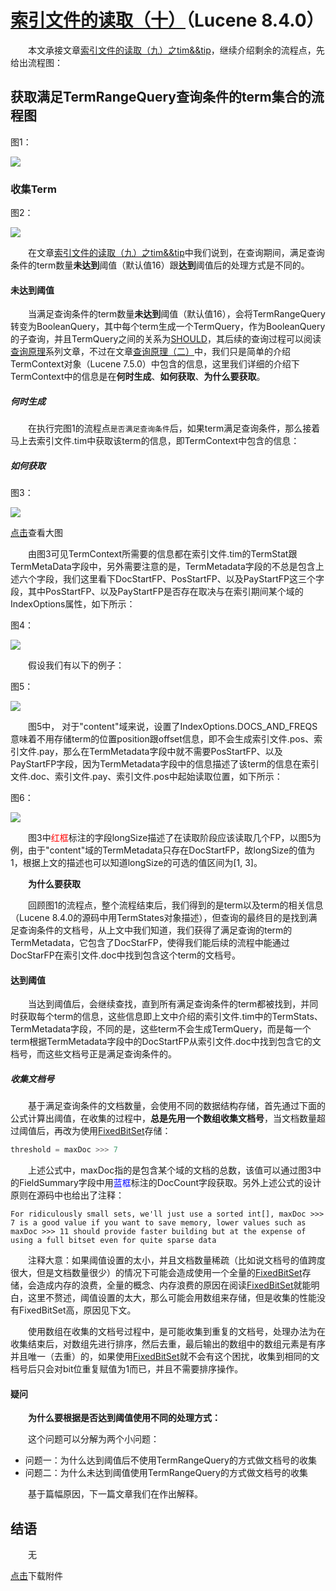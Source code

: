 # [索引文件的读取（十）](https://www.amazingkoala.com.cn/Lucene/Search/)（Lucene 8.4.0）

&emsp;&emsp;本文承接文章[索引文件的读取（九）之tim&&tip](https://www.amazingkoala.com.cn/Lucene/Search/2020/0810/160.html)，继续介绍剩余的流程点，先给出流程图：

## 获取满足TermRangeQuery查询条件的term集合的流程图

图1：

<img src="索引文件的读取（十）-image/1.png">

### 收集Term

图2：

<img src="索引文件的读取（十）-image/2.png">

&emsp;&emsp;在文章[索引文件的读取（九）之tim&&tip](https://www.amazingkoala.com.cn/Lucene/Search/2020/0810/160.html)中我们说到，在查询期间，满足查询条件的term数量**未达到**阈值（默认值16）跟**达到**阈值后的处理方式是不同的。

#### 未达到阈值

&emsp;&emsp;当满足查询条件的term数量**未达到**阈值（默认值16），会将TermRangeQuery转变为BooleanQuery，其中每个term生成一个TermQuery，作为BooleanQuery的子查询，并且TermQuery之间的关系为[SHOULD](https://www.amazingkoala.com.cn/Lucene/Search/2018/1211/25.html)，其后续的查询过程可以阅读[查询原理](https://www.amazingkoala.com.cn/Lucene/Search/2019/0821/87.html)系列文章，不过在文章[查询原理（二）](https://www.amazingkoala.com.cn/Lucene/Search/2019/0821/87.html)中，我们只是简单的介绍TermContext对象（Lucene 7.5.0）中包含的信息，这里我们详细的介绍下TermContext中的信息是在**何时生成**、**如何获取**、**为什么要获取**。

##### 何时生成

&emsp;&emsp;在执行完图1的流程点`是否满足查询条件`后，如果term满足查询条件，那么接着马上去索引文件.tim中获取该term的信息，即TermContext中包含的信息：

##### 如何获取

图3：

<img src="索引文件的读取（十）-image/3.png">

[点击]()查看大图

&emsp;&emsp;由图3可见TermContext所需要的信息都在索引文件.tim的TermStat跟TermMetaData字段中，另外需要注意的是，TermMetadata字段的不总是包含上述六个字段，我们这里看下DocStartFP、PosStartFP、以及PayStartFP这三个字段，其中PosStartFP、以及PayStartFP是否存在取决与在索引期间某个域的IndexOptions属性，如下所示：

图4：

<img src="索引文件的读取（十）-image/4.png">

&emsp;&emsp;假设我们有以下的例子：

图5：

<img src="索引文件的读取（十）-image/5.png">

&emsp;&emsp;图5中， 对于"content"域来说，设置了IndexOptions.DOCS_AND_FREQS意味着不用存储term的位置position跟offset信息，即不会生成索引文件.pos、索引文件.pay，那么在TermMetadata字段中就不需要PosStartFP、以及PayStartFP字段，因为TermMetadata字段中的信息描述了该term的信息在索引文件.doc、索引文件.pay、索引文件.pos中起始读取位置，如下所示：

图6：

<img src="索引文件的读取（十）-image/6.png">

&emsp;&emsp;图3中<font color=red>红框</font>标注的字段longSize描述了在读取阶段应该读取几个FP，以图5为例，由于"content"域的TermMetadata只存在DocStartFP，故longSize的值为1，根据上文的描述也可以知道longSize的可选的值区间为[1, 3]。

&emsp;&emsp;**为什么要获取**

&emsp;&emsp;回顾图1的流程点，整个流程结束后，我们得到的是term以及term的相关信息（Lucene 8.4.0的源码中用TermStates对象描述），但查询的最终目的是找到满足查询条件的文档号，从上文中我们知道，我们获得了满足查询的term的TermMetadata，它包含了DocStarFP，使得我们能后续的流程中能通过DocStarFP在索引文件.doc中找到包含这个term的文档号。

#### 达到阈值

&emsp;&emsp;当达到阈值后，会继续查找，直到所有满足查询条件的term都被找到，并同时获取每个term的信息，这些信息即上文中介绍的索引文件.tim中的TermStats、TermMetadata字段，不同的是，这些term不会生成TermQuery，而是每一个term根据TermMetadata字段中的DocStartFP从索引文件.doc中找到包含它的文档号，而这些文档号正是满足查询条件的。

##### 收集文档号

&emsp;&emsp;基于满足查询条件的文档数量，会使用不同的数据结构存储，首先通过下面的公式计算出阈值，在收集的过程中，**总是先用一个数组收集文档号**，当文档数量超过阈值后，再改为使用[FixedBitSet](https://www.amazingkoala.com.cn/Lucene/gongjulei/2019/0404/45.html)存储：

```java
threshold = maxDoc >>> 7
```

&emsp;&emsp;上述公式中，maxDoc指的是包含某个域的文档的总数，该值可以通过图3中的FieldSummary字段中用<font color=Blue>蓝框</font>标注的DocCount字段获取。另外上述公式的设计原则在源码中也给出了注释：

```text
For ridiculously small sets, we'll just use a sorted int[], maxDoc >>> 7 is a good value if you want to save memory, lower values such as maxDoc >>> 11 should provide faster building but at the expense of using a full bitset even for quite sparse data
```
&emsp;&emsp;注释大意：如果阈值设置的太小，并且文档数量稀疏（比如说文档号的值跨度很大，但是文档数量很少）的情况下可能会造成使用一个全量的[FixedBitSet](https://www.amazingkoala.com.cn/Lucene/gongjulei/2019/0404/45.html)存储，会造成内存的浪费，全量的概念、内存浪费的原因在阅读[FixedBitSet](https://www.amazingkoala.com.cn/Lucene/gongjulei/2019/0404/45.html)就能明白，这里不赘述，阈值设置的太大，那么可能会用数组来存储，但是收集的性能没有FixedBitSet高，原因见下文。

&emsp;&emsp;使用数组在收集的文档号过程中，是可能收集到重复的文档号，处理办法为在收集结束后，对数组先进行排序，然后去重，最后输出的数组中的数组元素是有序并且唯一（去重）的，如果使用[FixedBitSet](https://www.amazingkoala.com.cn/Lucene/gongjulei/2019/0404/45.html)就不会有这个困扰，收集到相同的文档号后只会对bit位重复赋值为1而已，并且不需要排序操作。

#### 疑问

&emsp;&emsp;**为什么要根据是否达到阈值使用不同的处理方式：**

&emsp;&emsp;这个问题可以分解为两个小问题：

- 问题一：为什么达到阈值后不使用TermRangeQuery的方式做文档号的收集
- 问题二：为什么未达到阈值使用TermRangeQuery的方式做文档号的收集

&emsp;&emsp;基于篇幅原因，下一篇文章我们在作出解释。

## 结语

&emsp;&emsp;无

[点击](http://www.amazingkoala.com.cn/attachment/Lucene/Search/索引文件的读取（十）/索引文件的读取（十）.zip)下载附件


